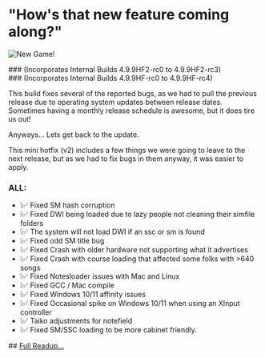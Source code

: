 # "How's that new feature coming along?\"
![New Game!](https://user-images.githubusercontent.com/11047768/128260941-a55ffd0a-6869-4d31-ada4-fecf8ea89de0.png)


### (Incorporates Internal Builds 4.9.9HF2-rc0 to 4.9.9HF2-rc3)
### (Incorporates Internal Builds 4.9.9HF-rc0 to 4.9.9HF-rc4)

This build fixes several of the reported bugs, as we had to pull the previous release due to operating system updates between release dates. Sometimes having a monthly release schedule is awesome, but it does tire us out!

Anyways... Lets get back to the update.

This mini hotfix (v2) includes a few things we were going to leave to the next release, but as we had to fix bugs in them anyway, it was easier to apply.

### **ALL:**

* ❕✅ Fixed SM hash corruption
* ❕✅ Fixed DWI being loaded due to lazy people not cleaning their simfile folders
* ❕✅ The system will not load DWI if an ssc or sm is found
* ❕✅ Fixed odd SM title bug
* ❕✅ Fixed Crash with older hardware not supporting what it advertises
* ❕✅ Fixed Crash with course loading that affected some folks with >640 songs
* ❕✅ Fixed Notesloader issues with Mac and Linux
* ❕✅ Fixed GCC / Mac compile
* ❕✅ Fixed Windows 10/11 affinity issues
* ❕✅ Fixed Occasional spike on Windows 10/11 when using an XInput controller
* ❕✅ Taiko adjustments for notefield
* ❕✅ Fixed SM/SSC loading to be more cabinet friendly.

## [Full Readup...](BuildChangeLogs.html?Version=OUTFOX4.9.9HF)